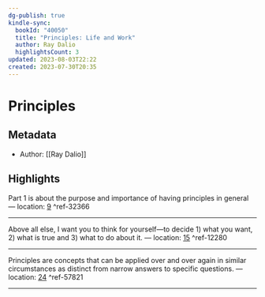 ```yaml
---
dg-publish: true
kindle-sync:
  bookId: "40050"
  title: "Principles: Life and Work"
  author: Ray Dalio
  highlightsCount: 3
updated: 2023-08-03T22:22
created: 2023-07-30T20:35
---
```

# Principles
## Metadata
* Author: [[Ray Dalio]]

## Highlights
Part 1 is about the purpose and importance of having principles in general — location: [9]() ^ref-32366

---

Above all else, I want you to think for yourself—to decide 1) what you want, 2) what is true and 3) what to do about it. — location: [15]() ^ref-12280

---
Principles are concepts that can be applied over and over again in similar circumstances as distinct from narrow answers to specific questions. — location: [24]() ^ref-57821

---
